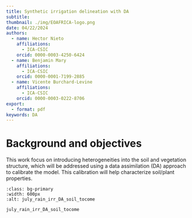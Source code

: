 ```yaml
---
title: Synthetic irrigation delineation with DA
subtitle: 
thumbnail: ./img/EOAFRICA-logo.png
date: 04/22/2024
authors:
  - name: Hector Nieto
    affiliations:
      - ICA-CSIC
    orcid: 0000-0003-4250-6424
  - name: Benjamin Mary
    affiliations:
      - ICA-CSIC
    orcid: 0000-0001-7199-2885
  - name: Vicente Burchard-Levine
    affiliations:
      - ICA-CSIC
    orcid: 0000-0003-0222-8706
export: 
  - format: pdf
keywords: DA
---
```


# Background and objectives

This work focus on introducing heterogeneities into the soil and vegetation structure, which will be addressed using a data assimilation (DA) approach to calibrate the model. 
This calibration will help characterize soil/plant properties.


```{figure} july_rain_irr_DA_soil_tocome.png
:class: bg-primary
:width: 600px
:alt: july_rain_irr_DA_soil_tocome

july_rain_irr_DA_soil_tocome
```



